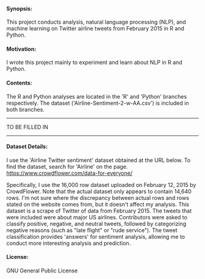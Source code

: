 #### Synopsis:
This project conducts analysis, natural language processing (NLP), and machine learning on Twitter airline tweets from February 2015 in R and Python.

#### Motivation:
I wrote this project mainly to experiment and learn about NLP in R and Python.

#### Contents:
The R and Python analyses are located in the 'R' and 'Python' branches respectively.
The dataset ('Airline-Sentiment-2-w-AA.csv') is included in both branches.

***
TO BE FILLED IN
***

#### Dataset Details:
I use the 'Airline Twitter sentiment' dataset obtained at the URL below. To find the dataset, search for 'Airline' on the page.
https://www.crowdflower.com/data-for-everyone/

Specifically, I use the 16,000 row dataset uploaded on February 12, 2015 by CrowdFlower.
Note that the actual dataset only appears to contain 14,640 rows.
I'm not sure where the discrepancy between actual rows and rows stated on the website comes from, but it doesn't affect my analysis.
This dataset is a scrape of Twitter of data from February 2015.
The tweets that were included were about major US airlines.
Contributors were asked to classify positive, negative, and neutral tweets, followed by categorizing negative reasons (such as "late flight" or "rude service").
The tweet classification provides 'answers' for sentiment analysis, allowing me to conduct more interesting analysis and prediction.

#### License:
GNU General Public License
